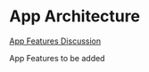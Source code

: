 # App Architecture

<a href="https://docs.google.com/document/d/1SHVdZoCNXS4wXgZLo9SwFIShDv7H1xATdIcbCwEF7AE/edit" title="Google Drive Folder">
App Features Discussion </a>

App Features to be added
